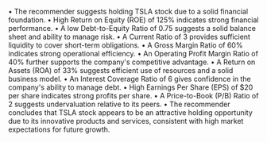 • The recommender suggests holding TSLA stock due to a solid financial foundation.
• High Return on Equity (ROE) of 125% indicates strong financial performance.
• A low Debt-to-Equity Ratio of 0.75 suggests a solid balance sheet and ability to manage risk.
• A Current Ratio of 3 provides sufficient liquidity to cover short-term obligations.
• A Gross Margin Ratio of 60% indicates strong operational efficiency.
• An Operating Profit Margin Ratio of 40% further supports the company's competitive advantage.
• A Return on Assets (ROA) of 33% suggests efficient use of resources and a solid business model.
• An Interest Coverage Ratio of 6 gives confidence in the company's ability to manage debt.
• High Earnings Per Share (EPS) of $20 per share indicates strong profits per share.
• A Price-to-Book (P/B) Ratio of 2 suggests undervaluation relative to its peers.
• The recommender concludes that TSLA stock appears to be an attractive holding opportunity due to its innovative products and services, consistent with high market expectations for future growth.